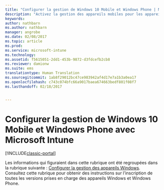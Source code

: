 ```yaml
---
title: "Configurer la gestion de Windows 10 Mobile et Windows Phone | Microsoft Docs"
description: "Activez la gestion des appareils mobiles pour les appareils Windows 10 Mobile ou Windows Phone avec Microsoft Intune."
keywords: 
author: nathbarn
ms.author: nathbarn
manager: angrobe
ms.date: 02/08/2017
ms.topic: article
ms.prod: 
ms.service: microsoft-intune
ms.technology: 
ms.assetid: f5615051-2dd1-453b-9872-d3fdcefb2cb8
ms.reviewer: damionw
ms.suite: ems
translationtype: Human Translation
ms.sourcegitcommit: 1ab8f29012bc47ce983942af4d17e7a1b3a0ea17
ms.openlocfilehash: c743c074bfc66a9017baea674663bedf801f08f7
ms.lasthandoff: 02/18/2017


---
```



# <a name="set-up-windows-phone-and-windows-10-mobile-management-with-microsoft-intune"></a>Configurer la gestion de Windows 10 Mobile et Windows Phone avec Microsoft Intune

[!INCLUDE[classic-portal](../includes/classic-portal.md)]

Les informations qui figuraient dans cette rubrique ont été regroupées dans la rubrique suivante : [Configurer la gestion des appareils Windows](set-up-windows-device-management-with-microsoft-intune.md). Consultez cette rubrique pour obtenir des instructions sur l’inscription de toutes les versions prises en charge des appareils Windows et Windows Phone.
